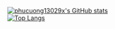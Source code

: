 [![phucuong13029x's GitHub stats](https://github-readme-stats.vercel.app/api?username=phucuong13029x&theme=dark&show_icons=true)](https://github.com/anuraghazra/github-readme-stats)
<br>
[![Top Langs](https://github-readme-stats.vercel.app/api/top-langs/?username=phucuong13029x&theme=dark)](https://github.com/anuraghazra/github-readme-stats)
